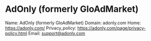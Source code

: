 
# AdOnly (formerly GloAdMarket)

Name: AdOnly (formerly GloAdMarket)
Domain: adonly.com
Home: https://adonly.com/
Privacy_policy: https://adonly.com/page/privacy-policy.html
Email: support@adonly.com
